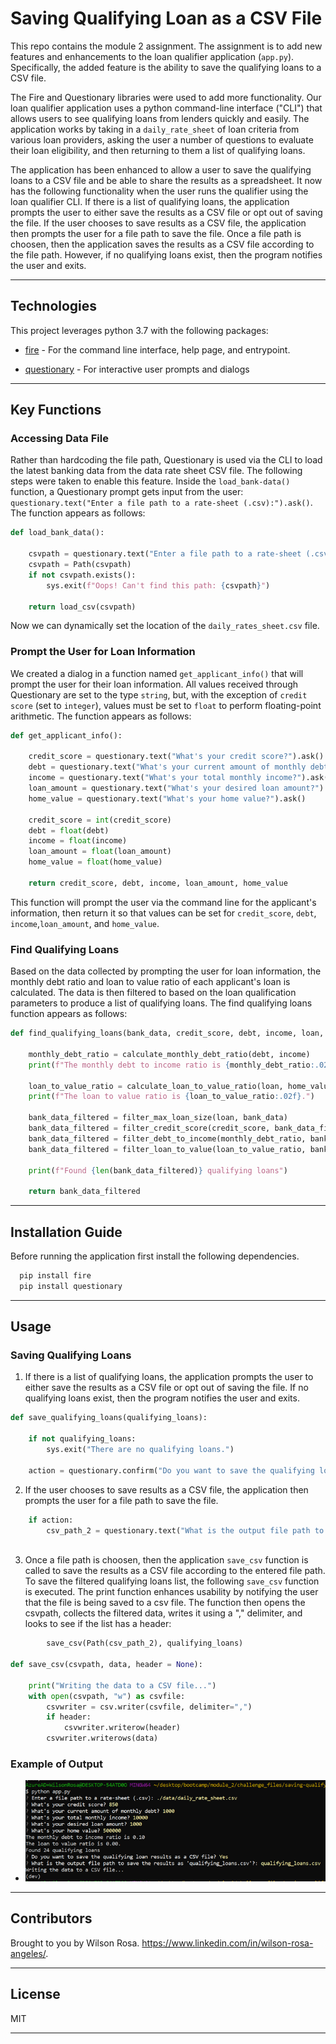 # Saving Qualifying Loan as a CSV File

This repo contains the module 2 assignment. The assignment is to add new features and enhancements to the loan qualifier application (`app.py`). Specifically, the added feature is the ability to save the qualifying loans to a CSV file.

The Fire and Questionary libraries were used to add more functionality. Our loan qualifier application uses a python command-line interface ("CLI") that allows users to see qualifying loans from lenders quickly and easily. The application works by taking in a `daily_rate_sheet` of loan criteria from various loan providers, asking the user a number of questions to evaluate their loan eligibility, and then returning to them a list of qualifying loans.

The application has been enhanced to allow a user to save the qualifying loans to a CSV file and be able to share the results as a spreadsheet. It now has the following functionality when the user runs the qualifier using the loan qualifier CLI. If there is a list of qualifying loans, the application prompts the user to either save the results as a CSV file or opt out of saving the file. If the user chooses to save results as a CSV file, the application then prompts the user for a file path to save the file. Once a file path is choosen, then the application saves the results as a CSV file according to the file path. However, if no qualifying loans exist, then the program notifies the user and exits.

---

## Technologies

This project leverages python 3.7 with the following packages:

* [fire](https://github.com/google/python-fire) - For the command line interface, help page, and entrypoint.

* [questionary](https://github.com/tmbo/questionary) - For interactive user prompts and dialogs

---
## Key Functions

### **Accessing Data File**

Rather than hardcoding the file path, Questionary is used via the CLI to load the latest banking data from the data rate sheet CSV file. The following steps were taken to enable this feature. Inside the `load_bank-data()` function, a Questionary prompt gets input from the user: `questionary.text("Enter a file path to a rate-sheet (.csv):").ask()`. The function appears as follows:

```python
def load_bank_data():

    csvpath = questionary.text("Enter a file path to a rate-sheet (.csv):").ask()
    csvpath = Path(csvpath)
    if not csvpath.exists():
        sys.exit(f"Oops! Can't find this path: {csvpath}")

    return load_csv(csvpath)
```
Now we can dynamically set the location of the `daily_rates_sheet.csv` file.

### **Prompt the User for Loan Information**

We created a dialog in a function named `get_applicant_info()` that will prompt the user for their loan information. All values received through Questionary are set to the type `string`, but, with the exception of `credit score` (set to `integer`), values must be set to `float` to perform floating-point arithmetic. The function appears as follows:

```python
def get_applicant_info():

    credit_score = questionary.text("What's your credit score?").ask()
    debt = questionary.text("What's your current amount of monthly debt?").ask()
    income = questionary.text("What's your total monthly income?").ask()
    loan_amount = questionary.text("What's your desired loan amount?").ask()
    home_value = questionary.text("What's your home value?").ask()

    credit_score = int(credit_score)
    debt = float(debt)
    income = float(income)
    loan_amount = float(loan_amount)
    home_value = float(home_value)

    return credit_score, debt, income, loan_amount, home_value
```
This function will prompt the user via the command line for the applicant's information, then return it so that values can be set for `credit_score`, `debt`, `income`,`loan_amount`, and `home_value`.

### **Find Qualifying Loans**

Based on the data collected by prompting the user for loan information, the monthly debt ratio and loan to value ratio of each applicant's loan is calculated. The data is then filtered to based on the loan qualification parameters to produce a list of qualifying loans. The find qualifying loans function appears as follows:

```python
def find_qualifying_loans(bank_data, credit_score, debt, income, loan, home_value):

    monthly_debt_ratio = calculate_monthly_debt_ratio(debt, income)
    print(f"The monthly debt to income ratio is {monthly_debt_ratio:.02f}")

    loan_to_value_ratio = calculate_loan_to_value_ratio(loan, home_value)
    print(f"The loan to value ratio is {loan_to_value_ratio:.02f}.")

    bank_data_filtered = filter_max_loan_size(loan, bank_data)
    bank_data_filtered = filter_credit_score(credit_score, bank_data_filtered)
    bank_data_filtered = filter_debt_to_income(monthly_debt_ratio, bank_data_filtered)
    bank_data_filtered = filter_loan_to_value(loan_to_value_ratio, bank_data_filtered)

    print(f"Found {len(bank_data_filtered)} qualifying loans")

    return bank_data_filtered
```
---
## Installation Guide

Before running the application first install the following dependencies.

```python
  pip install fire
  pip install questionary
```
---
## Usage
### **Saving Qualifying Loans**

1. If there is a list of qualifying loans, the application prompts the user to either save the results as a CSV file or opt out of saving the file. If no qualifying loans exist, then the program notifies the user and exits.

```python
def save_qualifying_loans(qualifying_loans):
    
    if not qualifying_loans:
        sys.exit("There are no qualifying loans.")
        
    action = questionary.confirm("Do you want to save the qualifying loan results as a CSV file?").ask()
```

2. If the user chooses to save results as a CSV file, the application then prompts the user for a file path to save the file. 

```python
    if action:
        csv_path_2 = questionary.text("What is the output file path to save the results as 'qualifying_loans.csv'?:").ask()
        
```

3. Once a file path is choosen, then the application `save_csv` function is called to save the results as a CSV file according to the entered file path. To save the filtered qualifying loans list, the following `save_csv` function is executed. The print function enhances usability by notifying the user that the file is being saved to a csv file. The function then opens the csvpath, collects the filtered data, writes it using a "," delimiter, and looks to see if the list has a header: 

```python
        save_csv(Path(csv_path_2), qualifying_loans)

def save_csv(csvpath, data, header = None):

    print("Writing the data to a CSV file...")
    with open(csvpath, "w") as csvfile:
        csvwriter = csv.writer(csvfile, delimiter=",")
        if header:    
            csvwriter.writerow(header)
        csvwriter.writerows(data)
```

### **Example of Output**

* ![CLI App Dialogue](CLI_app_screenshot.png)



---
## Contributors

Brought to you by Wilson Rosa. https://www.linkedin.com/in/wilson-rosa-angeles/.

---
## License

MIT

---
